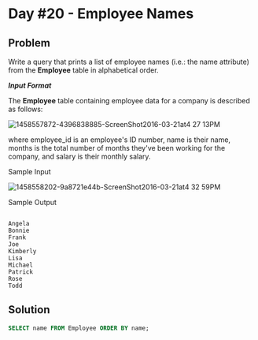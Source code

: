 # Day #20 - Employee Names
## Problem

Write a query that prints a list of employee names (i.e.: the name attribute) from the **Employee** table in alphabetical order.

***Input Format***

The **Employee** table containing employee data for a company is described as follows:

![1458557872-4396838885-ScreenShot2016-03-21at4 27 13PM](https://github.com/abheeshtsingh2803/HackerRank_SQL/assets/131380599/9b269a7b-c710-4a9e-a694-4ea923e93b35)


where employee_id is an employee's ID number, name is their name, months is the total number of months they've been working for the company, and salary is their monthly salary.

Sample Input

![1458558202-9a8721e44b-ScreenShot2016-03-21at4 32 59PM](https://github.com/abheeshtsingh2803/HackerRank_SQL/assets/131380599/ba02f48d-48cf-4611-a786-ee905a2224c3)


Sample Output
```

Angela
Bonnie
Frank
Joe
Kimberly
Lisa
Michael
Patrick
Rose
Todd

```

## Solution
```sql
SELECT name FROM Employee ORDER BY name;
```
